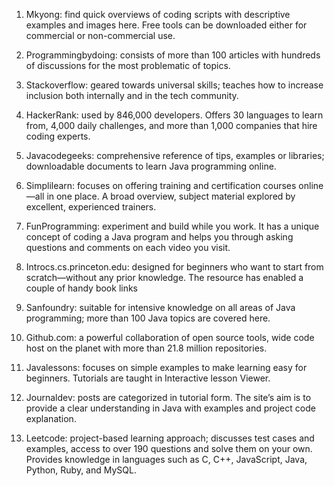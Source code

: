 1. Mkyong: find quick overviews of coding scripts with descriptive examples and images here. Free tools can be downloaded either for commercial or non-commercial use.

2. Programmingbydoing: consists of more than 100 articles with hundreds of discussions for the most problematic of topics.

3. Stackoverflow: geared towards universal skills; teaches how to increase inclusion both internally and in the tech community.

4. HackerRank: used by 846,000 developers. Offers 30 languages to learn from, 4,000 daily challenges, and more than 1,000 companies that hire coding experts.

5. Javacodegeeks: comprehensive reference of tips, examples or libraries; downloadable documents to learn Java programming online.

6. Simplilearn: focuses on offering training and certification courses online—all in one place. A broad overview, subject material explored by excellent, experienced trainers.

7. FunProgramming: experiment and build while you work. It has a unique concept of coding a Java program and helps you through asking questions and comments on each video you visit.

8. Introcs.cs.princeton.edu: designed for beginners who want to start from scratch—without any prior knowledge. The resource has enabled a couple of handy book links

9. Sanfoundry: suitable for intensive knowledge on all areas of Java programming; more than 100 Java topics are covered here.

10. Github.com: a powerful collaboration of open source tools, wide code host on the planet with more than 21.8 million repositories.

11. Javalessons: focuses on simple examples to make learning easy for beginners. Tutorials are taught in Interactive lesson Viewer.

12. Journaldev: posts are categorized in tutorial form. The site’s aim is to provide a clear understanding in Java with examples and project code explanation.

13. Leetcode: project-based learning approach; discusses test cases and examples, access to over 190 questions and solve them on your own. Provides knowledge in languages such as C, C++, JavaScript, Java, Python, Ruby, and MySQL.
